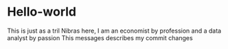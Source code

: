 # Hello-world
This is just as a tril
Nibras here, I am an economist by profession and a data analyst by passion 
This messages describes my commit changes 
